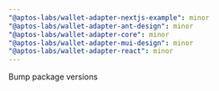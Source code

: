 ```yaml
---
"@aptos-labs/wallet-adapter-nextjs-example": minor
"@aptos-labs/wallet-adapter-ant-design": minor
"@aptos-labs/wallet-adapter-core": minor
"@aptos-labs/wallet-adapter-mui-design": minor
"@aptos-labs/wallet-adapter-react": minor
---
```


Bump package versions
